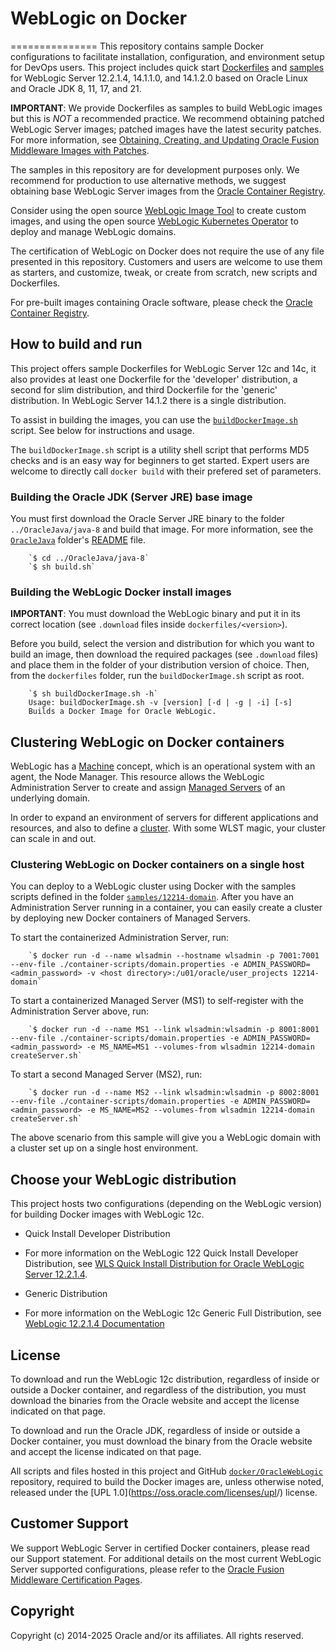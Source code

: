 # WebLogic on Docker
===============
This repository contains sample Docker configurations to facilitate installation, configuration, and environment setup for DevOps users. This project includes quick start [Dockerfiles](dockerfiles/) and [samples](samples/) for WebLogic Server 12.2.1.4, 14.1.1.0, and 14.1.2.0 based on Oracle Linux and Oracle JDK 8, 11, 17, and 21.

**IMPORTANT**: We provide Dockerfiles as samples to build WebLogic images but this is _NOT_ a recommended practice. We recommend obtaining patched WebLogic Server images; patched images have the latest security patches. For more information, see [Obtaining, Creating, and Updating Oracle Fusion Middleware Images with Patches](<https://docs.oracle.com/en/middleware/fusion-middleware/12.2.1.4/opatc/obtaining-creating-and-updating-oracle-fusion-middleware-images-patches.html#GUID-4FB15429-C985-472F-BDC6-669CA1B678E8>).

The samples in this repository are for development purposes only. We recommend for production to use alternative methods, we suggest obtaining base WebLogic Server images from the [Oracle Container Registry](<https://oracle.github.io/weblogic-kubernetes-operator/userguide/base-images/ocr-images/>).

Consider using the open source [WebLogic Image Tool](<https://oracle.github.io/weblogic-kubernetes-operator/userguide/base-images/custom-images/>) to create custom images, and using the open source [WebLogic Kubernetes Operator](<https://oracle.github.io/weblogic-kubernetes-operator/>) to deploy and manage WebLogic domains.

The certification of WebLogic on Docker does not require the use of any file presented in this repository. Customers and users are welcome to use them as starters, and customize, tweak, or create from scratch, new scripts and Dockerfiles.

For pre-built images containing Oracle software, please check the [Oracle Container Registry](<https://container-registry.oracle.com>).

## How to build and run
This project offers sample Dockerfiles for WebLogic Server 12c and 14c, it also provides at least one Dockerfile for the 'developer' distribution, a second for slim distribution, and third Dockerfile for the 'generic' distribution. In WebLogic Server 14.1.2 there is a single distribution.  

To assist in building the images, you can use the [`buildDockerImage.sh`](<https://github.com/oracle/docker-images/blob/master/OracleWebLogic/dockerfiles/buildDockerImage.sh>) script. See below for instructions and usage.

The `buildDockerImage.sh` script is a utility shell script that performs MD5 checks and is an easy way for beginners to get started. Expert users are welcome to directly call `docker build` with their prefered set of parameters.

### Building the Oracle JDK (Server JRE) base image
You must first download the Oracle Server JRE binary to the folder `../OracleJava/java-8` and build that image. For more information, see the [`OracleJava`](../OracleJava) folder's [README](../OracleJava/README.md) file.

        `$ cd ../OracleJava/java-8`
        `$ sh build.sh`

### Building the WebLogic Docker install images
**IMPORTANT**: You must download the WebLogic binary and put it in its correct location (see `.download` files inside `dockerfiles/<version>`).

Before you build, select the version and distribution for which you want to build an image, then download the required packages (see `.download` files) and place them in the folder of your distribution version of choice. Then, from the `dockerfiles` folder, run the `buildDockerImage.sh` script as root.

        `$ sh buildDockerImage.sh -h`
        Usage: buildDockerImage.sh -v [version] [-d | -g | -i] [-s]
        Builds a Docker Image for Oracle WebLogic.

## Clustering WebLogic on Docker containers
WebLogic has a [Machine](<https://docs.oracle.com/en/middleware/fusion-middleware/weblogic-server/12.2.1.4/tasks/machines.html>) concept, which is an operational system with an agent, the Node Manager. 
This resource allows the WebLogic Administration Server to create and assign [Managed Servers](<https://docs.oracle.com/en/middleware/fusion-middleware/weblogic-server/12.2.1.4/tutorial-create-configure-managed-servers/>) of an underlying domain.

In order to expand an environment of servers for different applications and resources, and also to define a [cluster](<https://docs.oracle.com/en/middleware/fusion-middleware/weblogic-server/12.2.1.4/tasks/clusters.html>). With some WLST magic, your cluster can scale in and out.

### Clustering WebLogic on Docker containers on a single host
You can deploy to a WebLogic cluster using Docker with the samples scripts defined in the folder [`samples/12214-domain`](samples/12214-domain). After you have an Administration Server running in a container, you can easily create a cluster by deploying new Docker containers of Managed Servers.

To start the containerized Administration Server, run:

        `$ docker run -d --name wlsadmin --hostname wlsadmin -p 7001:7001 --env-file ./container-scripts/domain.properties -e ADMIN_PASSWORD=<admin_password> -v <host directory>:/u01/oracle/user_projects 12214-domain`

To start a containerized Managed Server (MS1) to self-register with the Administration Server above, run:

        `$ docker run -d --name MS1 --link wlsadmin:wlsadmin -p 8001:8001 --env-file ./container-scripts/domain.properties -e ADMIN_PASSWORD=<admin_password> -e MS_NAME=MS1 --volumes-from wlsadmin 12214-domain createServer.sh`

To start a second Managed Server (MS2), run:

        `$ docker run -d --name MS2 --link wlsadmin:wlsadmin -p 8002:8001 --env-file ./container-scripts/domain.properties -e ADMIN_PASSWORD=<admin_password> -e MS_NAME=MS2 --volumes-from wlsadmin 12214-domain createServer.sh`

The above scenario from this sample will give you a WebLogic domain with a cluster set up on a single host environment.

## Choose your WebLogic distribution
This project hosts two configurations (depending on the WebLogic version) for building Docker images with WebLogic 12c.

* Quick Install Developer Distribution

- For more information on the WebLogic 122 Quick Install Developer Distribution, see [WLS Quick Install Distribution for Oracle WebLogic Server 12.2.1.4](<https://docs.oracle.com/en/middleware/fusion-middleware/12.2.1.4/wlsig/planning-oracle-weblogic-server-installation.html#GUID-0CC5BF6C-770F-4432-9EBA-393BC0A443E7>).

* Generic Distribution

- For more information on the WebLogic 12c Generic Full Distribution, see [WebLogic 12.2.1.4 Documentation](<https://docs.oracle.com/en/middleware/fusion-middleware/12.2.1.4/wlsig/planning-oracle-weblogic-server-installation.html#GUID-0CC5BF6C-770F-4432-9EBA-393BC0A443E7>)


## License
To download and run the WebLogic 12c distribution, regardless of inside or outside a Docker container, and regardless of the distribution, you must download the binaries from the Oracle website and accept the license indicated on that page.

To download and run the Oracle JDK, regardless of inside or outside a Docker container, you must download the binary from the Oracle website and accept the license indicated on that page.

All scripts and files hosted in this project and GitHub [`docker/OracleWebLogic`](./) repository, required to build the Docker images are, unless otherwise noted, released under the [UPL 1.0](<https://oss.oracle.com/licenses/upl>/) license.

## Customer Support
We support WebLogic Server in certified Docker containers, please read our Support statement. For additional details on the most current WebLogic Server supported configurations, please refer to the [Oracle Fusion Middleware Certification Pages](http://www.oracle.com/technetwork/middleware/ias/oracleas-supported-virtualization-089265.html).

## Copyright
Copyright (c) 2014-2025 Oracle and/or its affiliates. All rights reserved.
